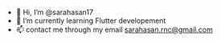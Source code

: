 - 👋 Hi, I’m @sarahasan17
- 🌱 I’m currently learning Flutter developement
- 📫 contact me through my email sarahasan.rnc@gmail.com 


